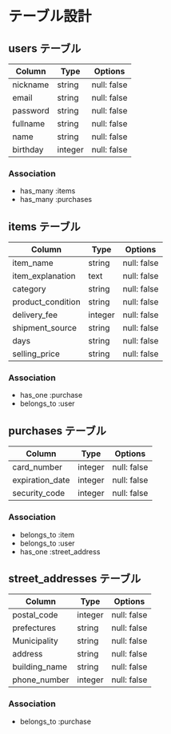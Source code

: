# テーブル設計

## users テーブル

| Column     | Type    | Options     |
| ---------- | ------- | ----------- |
| nickname   | string  | null: false |
| email      | string  | null: false |
| password   | string  | null: false |
| fullname   | string  | null: false |
| name       | string  | null: false |
| birthday   | integer | null: false |

### Association
- has_many :items
- has_many :purchases

## items テーブル

| Column            | Type    | Options     |
| ----------------- | ------- | ----------- |
| item_name         | string  | null: false |
| item_explanation  | text    | null: false |
| category          | string  | null: false |
| product_condition | string  | null: false |
| delivery_fee      | integer | null: false |
| shipment_source   | string  | null: false |
| days              | string  | null: false |
| selling_price     | string  | null: false |

### Association
- has_one :purchase
- belongs_to :user

## purchases テーブル

| Column          | Type    | Options     |
| --------------- | ------- | ----------- |
| card_number     | integer | null: false |
| expiration_date | integer | null: false |
| security_code   | integer | null: false |

### Association
- belongs_to :item
- belongs_to :user
- has_one :street_address

## street_addresses テーブル

| Column        | Type    | Options     |
| ------------- | ------- | ----------- |
| postal_code   | integer | null: false |
| prefectures   | string  | null: false |
| Municipality  | string  | null: false |
| address       | string  | null: false |
| building_name | string  | null: false |
| phone_number  | integer | null: false |

### Association
- belongs_to :purchase